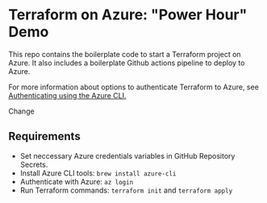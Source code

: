 # Terraform on Azure: "Power Hour" Demo
This repo contains the boilerplate code to start a Terraform project on Azure.
It also includes a boilerplate Github actions pipeline to deploy to Azure.  

For more information about options to authenticate Terraform to Azure, see 
[Authenticating using the Azure CLI.](https://registry.terraform.io/providers/hashicorp/azuread/latest/docs/guides/azure_cli)

Change

## Requirements
* Set neccessary Azure credentials variables in GitHub Repository Secrets.
* Install Azure CLI tools: `brew install azure-cli`
* Authenticate with Azure: `az login`
* Run Terraform commands: `terraform init` and `terraform apply`
